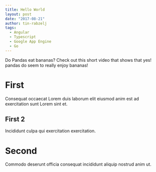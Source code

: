 ```yaml
---
title: Hello World
layout: post
date: "2017-08-21"
author: tin-rabzelj
tags:
  - Angular
  - Typescript
  - Google App Engine
  - Go
---
```


Do Pandas eat bananas? Check out this short video that shows that yes! pandas do seem to really enjoy bananas!

# First

Consequat occaecat Lorem duis laborum elit eiusmod anim est ad exercitation sunt Lorem sint et.

## First 2

Incididunt culpa qui exercitation exercitation.

# Second

Commodo deserunt officia consequat incididunt aliquip nostrud anim ut.
